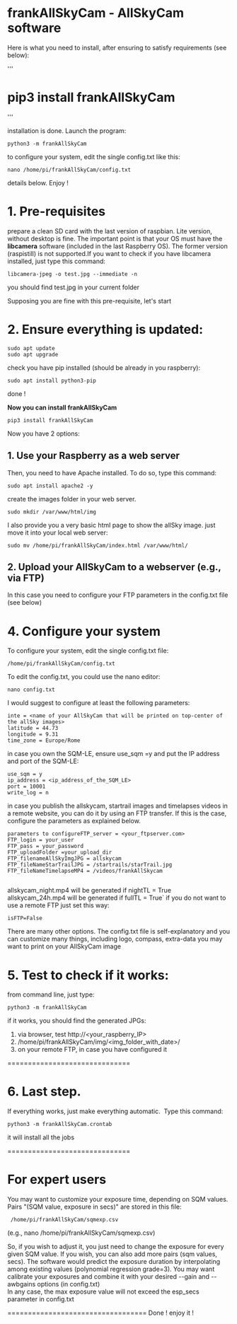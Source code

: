 # frankAllSkyCam - AllSkyCam software 

Here is what you need to install, after ensuring to satisfy requirements (see below):

'''
# pip3 install frankAllSkyCam
'''

installation is done.
Launch the program:

`python3 -m frankAllSkyCam`

to configure your system, edit the single config.txt like this:

`nano /home/pi/frankAllSkyCam/config.txt`

details below. Enjoy !



# 1. Pre-requisites
prepare a clean SD card with the last version of raspbian. Lite version, without desktop is fine. 
The important point is that your OS must have the **libcamera** software (included in the last Raspberry OS).
The former version (raspistill) is not supported.If you want to check if you have libcamera installed, just type this command:

`libcamera-jpeg -o test.jpg --immediate -n`

you should find test.jpg in your current folder

Supposing you are fine with this pre-requisite, let's start

# 2. Ensure everything is updated:

```
sudo apt update
sudo apt upgrade
```
check you have pip installed (should be already in you raspberry):

`sudo apt install python3-pip`

done !

**Now you can install frankAllSkyCam**

`pip3 install frankAllSkyCam`

Now you have 2 options:

## 1. Use your Raspberry as a web server
Then, you need to have Apache installed. To do so, type this command:

`sudo apt install apache2 -y`

create the images folder in your web server.
```
sudo mkdir /var/www/html/img
```

I also provide you a very basic html page to show the allSky image. just move it into your local web server:

```
sudo mv /home/pi/frankAllSkyCam/index.html /var/www/html/
```


## 2. Upload your AllSkyCam to a webserver (e.g., via FTP)
In this case you need to configure your FTP parameters in the config.txt file (see below)

# 4. Configure your system

To configure your system, edit the single config.txt file:

`/home/pi/frankAllSkyCam/config.txt`

To edit the config.txt, you could use the nano editor:

`nano config.txt`

I would suggest to configure at least the following parameters:

```
inte = <name of your AllSkyCam that will be printed on top-center of the allSky images>
latitude = 44.73
longitude = 9.31
time_zone = Europe/Rome

```
in case you own the SQM-LE, ensure use_sqm =y and put the IP address and port of the SQM-LE:

```
use_sqm = y 
ip_address = <ip_address_of_the_SQM_LE>
port = 10001
write_log = n
```
 
in case you publish the allskycam, startrail images and timelapses videos in a remote website, you can do it by using an FTP transfer. If this is the case, configure the parameters as explained below.
  

```
parameters to configureFTP_server = <your_ftpserver.com>
FTP_login = your_user
FTP_pass = your_password 
FTP_uploadFolder =your_upload_dir
FTP_filenameAllSkyImgJPG = allskycam
FTP_fileNameStarTrailJPG = /startrails/starTrail.jpg
FTP_fileNameTimelapseMP4 = /videos/frankAllSkycam
 
```
allskycam_night.mp4 will be generated if nightTL = True
allskycam_24h.mp4 will be generated if fullTL = True`
if you do not want to use a remote FTP just set this way:
  
`isFTP=False`
  
There are many other options. The config.txt file is self-explanatory and you can customize many things, including logo, compass, extra-data you may want to print on your AllSkyCam image
  

 # 5. Test to check if it works:

from command line, just type:

`python3 -m frankAllSkyCam`

if it works, you should find the generated JPGs:

1. via browser, test http://<your_raspberry_IP>
2. /home/pi/frankAllSkyCam/img/<img_folder_with_date>/<jpg files>
3. on your remote FTP, in case you have configured it
  

==============================
  
# 6. Last step. 
  
If everything works, just make everything automatic. 
Type this command:

`python3 -m frankAllSkyCam.crontab`
  
it will install all the jobs
  
==============================
 
  
# For expert users 
  
You may want to customize your exposure time, depending on SQM values.
Pairs "(SQM value, exposure in secs)" are stored in this file:
   
 ` /home/pi/frankAllSkyCam/sqmexp.csv`
  
  (e.g., nano   /home/pi/frankAllSkyCam/sqmexp.csv)

So, if you wish to adjust it, you just need to change the exposure for every given SQM value. If you wish, you can also add more pairs (sqm values, secs).
 The software would predict the exposure duration by interpolating among existing values (polynomial regression grade=3).
 You may want calibrate your exposures and combine it with your desired --gain and --awbgains options (in config.txt)  
 In any case, the max exposure value will not exceed the esp_secs parameter in config.txt
  
 ================================== 
Done !
enjoy it !
